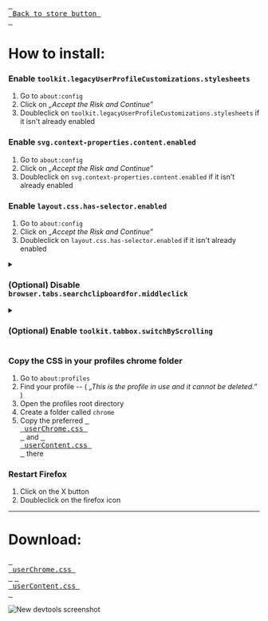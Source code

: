 [<kbd> <br> Back to store button <br> </kbd>][store]

[store]: https://firefoxcss-store.github.io/

# How to install:

### Enable `toolkit.legacyUserProfileCustomizations.stylesheets`
1. Go to `about:config`
2. Click on *„Accept the Risk and Continue”*
3. Doubleclick on `toolkit.legacyUserProfileCustomizations.stylesheets` if it isn't already enabled


### Enable `svg.context-properties.content.enabled`
1. Go to `about:config`
2. Click on *„Accept the Risk and Continue”*
3. Doubleclick on `svg.context-properties.content.enabled` if it isn't already enabled

   
### Enable `layout.css.has-selector.enabled`
1. Go to `about:config`
2. Click on *„Accept the Risk and Continue”*
3. Doubleclick on `layout.css.has-selector.enabled` if it isn't already enabled
<details>
<summary>
  
### (Optional) Disable `browser.tabs.searchclipboardfor.middleclick`
</summary>

1. Go to `about:config`
2. Click on *„Accept the Risk and Continue”*
3. Doubleclick on `browser.tabs.searchclipboardfor.middleclick` if it isn't already disabled

</details>
<details>
<summary>

### (Optional) Enable `toolkit.tabbox.switchByScrolling`
</summary>

1. Go to `about:config`
2. Click on *„Accept the Risk and Continue”*
3. Doubleclick on `toolkit.tabbox.switchByScrolling` if it isn't already enabled

</details>

### Copy the CSS in your profiles chrome folder
1. Go to `about:profiles`
2. Find your profile  --  ( *„This is the profile in use and it cannot be deleted.”* )
3. Open the profiles root directory
4. Create a folder called `chrome`
5. Copy the preferred [<kbd> <br> userChrome.css <br> </kbd>][userChrome.css] and [<kbd> <br> userContent.css <br> </kbd>][userContent.css] there

### Restart Firefox
1. Click on the X button
2. Doubleclick on the firefox icon

***

# Download:

[<kbd> <br> userChrome.css <br> </kbd>][userChrome.css] [<kbd> <br> userContent.css <br> </kbd>][userContent.css]

[userChrome.css]: https://github.com/Bali10050/FirefoxCSS/releases/download/MainRelease/userChrome.css
[userContent.css]: https://github.com/Bali10050/FirefoxCSS/releases/download/MainRelease/userContent.css

![New devtools screenshot](https://github.com/Bali10050/FirefoxCSS/assets/110120798/8c0ca262-dda8-41bb-8cde-7d0208dcb979)












